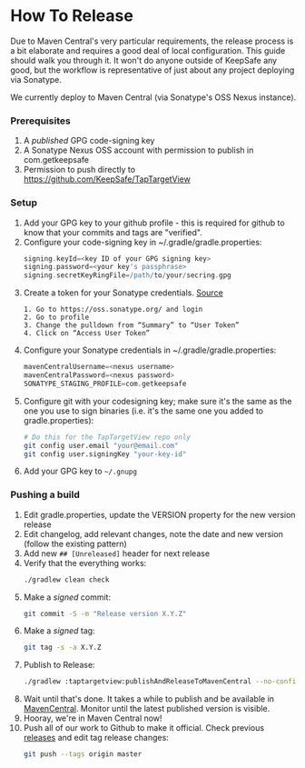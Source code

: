 How To Release
==============

Due to Maven Central's very particular requirements, the release process is a bit
elaborate and requires a good deal of local configuration. This guide should walk
you through it. It won't do anyone outside of KeepSafe any good, but the workflow
is representative of just about any project deploying via Sonatype.

We currently deploy to Maven Central (via Sonatype's OSS Nexus instance).

### Prerequisites

1. A *published* GPG code-signing key
1. A Sonatype Nexus OSS account with permission to publish in com.getkeepsafe
1. Permission to push directly to https://github.com/KeepSafe/TapTargetView

### Setup

1. Add your GPG key to your github profile - this is required
   for github to know that your commits and tags are "verified".
1. Configure your code-signing key in ~/.gradle/gradle.properties:
   ```gradle
   signing.keyId=<key ID of your GPG signing key>
   signing.password=<your key's passphrase>
   signing.secretKeyRingFile=/path/to/your/secring.gpg
   ```
1. Create a token for your Sonatype credentials. [Source](https://community.sonatype.com/t/401-content-access-is-protected-by-token-authentication-failure-while-performing-maven-release/12741/4)
   ```
   1. Go to https://oss.sonatype.org/ and login
   2. Go to profile
   3. Change the pulldown from “Summary” to “User Token”
   4. Click on “Access User Token”
   ```
1. Configure your Sonatype credentials in ~/.gradle/gradle.properties:
   ```gradle
   mavenCentralUsername=<nexus username>
   mavenCentralPassword=<nexus password>
   SONATYPE_STAGING_PROFILE=com.getkeepsafe
   ```
1. Configure git with your codesigning key; make sure it's the same as the one
   you use to sign binaries (i.e. it's the same one you added to gradle.properties):
   ```bash
   # Do this for the TapTargetView repo only
   git config user.email "your@email.com"
   git config user.signingKey "your-key-id"
   ```
1. Add your GPG key to `~/.gnupg`

### Pushing a build

1. Edit gradle.properties, update the VERSION property for the new version release
1. Edit changelog, add relevant changes, note the date and new version (follow the existing pattern)
1. Add new `## [Unreleased]` header for next release
1. Verify that the everything works:
   ```bash
   ./gradlew clean check
   ```
1. Make a *signed* commit:
   ```bash
   git commit -S -m "Release version X.Y.Z"
   ```
1. Make a *signed* tag:
   ```bash
   git tag -s -a X.Y.Z
   ```
1. Publish to Release:
   ```bash
   ./gradlew :taptargetview:publishAndReleaseToMavenCentral --no-configuration-cache
   ```
1. Wait until that's done. It takes a while to publish and be available in [MavenCentral](https://repo.maven.apache.org/maven2/com/getkeepsafe/). Monitor until the latest published version is visible.
1. Hooray, we're in Maven Central now!
1. Push all of our work to Github to make it official. Check previous [releases](https://github.com/KeepSafe/TapTargetView/releases) and edit tag release changes:
   ```bash
   git push --tags origin master
   ```
